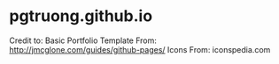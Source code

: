 # pgtruong.github.io





Credit to:
Basic Portfolio Template From: http://jmcglone.com/guides/github-pages/
Icons From: iconspedia.com